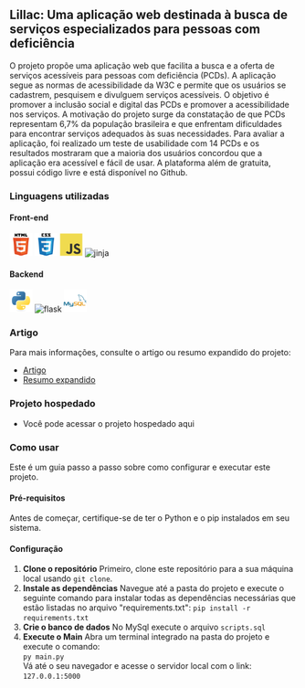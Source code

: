 ## Lillac: Uma aplicação web destinada à busca de serviços especializados para pessoas com deficiência

O projeto propõe uma aplicação web que facilita a busca e a oferta de serviços acessíveis para pessoas com deficiência (PCDs). A aplicação segue as normas de acessibilidade da W3C e permite que os usuários se cadastrem, pesquisem e divulguem serviços acessíveis. O objetivo é promover a inclusão social e digital das PCDs e promover a acessibilidade nos serviços. A motivação do projeto surge da constatação de que PCDs representam 6,7% da população brasileira e que enfrentam dificuldades para encontrar serviços adequados às suas necessidades. Para avaliar a aplicação, foi realizado um teste de usabilidade com 14 PCDs e os resultados mostraram que a maioria dos usuários concordou que a aplicação era acessível e fácil de usar. A plataforma além de gratuita, possui código livre e está disponível no Github.

### Linguagens utilizadas
#### Front-end
<p float="left">
    <img src="https://raw.githubusercontent.com/devicons/devicon/master/icons/html5/html5-original-wordmark.svg"
        alt=“html5” width="40" height="40"/>
    <img src="https://raw.githubusercontent.com/devicons/devicon/master/icons/css3/css3-original-wordmark.svg"
        alt="css3" width="40" height="40" />
    <img src="https://raw.githubusercontent.com/devicons/devicon/master/icons/javascript/javascript-original.svg"
        alt=“javascript” width="40" height="40" />
    <img src="https://jinja.palletsprojects.com/en/3.1.x/_images/jinja-logo.png"
        alt="jinja" width="90" height="40">
</p>

#### Backend
<p float = "left">
<img src="https://raw.githubusercontent.com/devicons/devicon/master/icons/python/python-original.svg" alt=“python”
    width="40" height="40" />
<img src="https://www.vectorlogo.zone/logos/pocoo_flask/pocoo_flask-icon.svg" alt="flask" width="40" height="40" />
<img src="https://raw.githubusercontent.com/devicons/devicon/master/icons/mysql/mysql-original-wordmark.svg" alt=“mysql”
    width="40" height="40" />
<p/>

### Artigo
Para mais informações, consulte o artigo ou resumo expandido do projeto:
- [Artigo](https://drive.google.com/drive/my-drive?hl=pt-BR)
- [Resumo expandido](https://latinoware.org/wp-content/uploads/2023/10/236538_2.pdf)

### Projeto hospedado
- Você pode acessar o projeto hospedado aqui

### Como usar
Este é um guia passo a passo sobre como configurar e executar este projeto.

#### Pré-requisitos
Antes de começar, certifique-se de ter o Python e o pip instalados em seu sistema.

#### Configuração
1. **Clone o repositório**
   Primeiro, clone este repositório para a sua máquina local usando `git clone`.
2. **Instale as dependências**
   Navegue até a pasta do projeto e execute o seguinte comando para instalar todas as dependências necessárias que estão listadas no arquivo "requirements.txt":
``pip install -r requirements.txt``
3. **Crie o banco de dados**
No MySql execute o arquivo `scripts.sql`
4. **Execute o Main**
Abra um terminal integrado na pasta do projeto e execute o comando:  
``py main.py``  
Vá até o seu navegador e acesse o servidor local com o link:  
``127.0.0.1:5000``